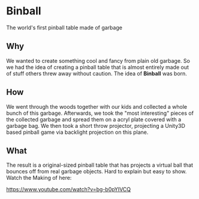 # Binball
The world's first pinball table made of garbage

## Why
We wanted to create something cool and fancy from plain old garbage. So we had the idea of creating a pinball table that is almost entirely made out of stuff others threw away without caution. The idea of **Binball** was born.

## How 
We went through the woods together with our kids and collected a whole bunch of this garbage. Afterwards, we took the "most interesting" pieces of the collected garbage and spread them on a acryl plate covered with a garbage bag. We then took a short throw projector, projecting a Unity3D based pinball game via backlight projection on this plane.

## What
The result is a original-sized pinball table that has projects a virtual ball that bounces off from real garbage objects. Hard to explain but easy to show. Watch the Making of here:

https://www.youtube.com/watch?v=bg-b0pYIVCQ


